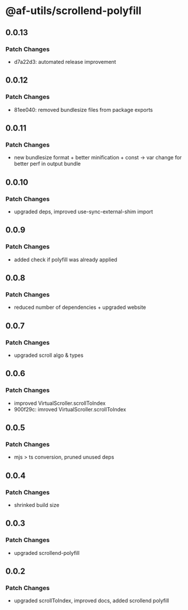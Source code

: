 # @af-utils/scrollend-polyfill

## 0.0.13

### Patch Changes

- d7a22d3: automated release improvement

## 0.0.12

### Patch Changes

- 81ee040: removed bundlesize files from package exports

## 0.0.11

### Patch Changes

- new bundlesize format + better minification + const -> var change for better perf in output bundle

## 0.0.10

### Patch Changes

- upgraded deps, improved use-sync-external-shim import

## 0.0.9

### Patch Changes

- added check if polyfill was already applied

## 0.0.8

### Patch Changes

- reduced number of dependencies + upgraded website

## 0.0.7

### Patch Changes

- upgraded scroll algo & types

## 0.0.6

### Patch Changes

- improved VirtualScroller.scrollToIndex
- 900f29c: imroved VirtualScroller.scrollToIndex

## 0.0.5

### Patch Changes

- mjs > ts conversion, pruned unused deps

## 0.0.4

### Patch Changes

- shrinked build size

## 0.0.3

### Patch Changes

- upgraded scrollend-polyfill

## 0.0.2

### Patch Changes

- upgraded scrollToIndex, improved docs, added scrollend polyfill
